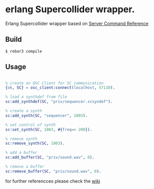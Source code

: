 erlang Supercollider wrapper.
=====


Erlang Supercollider wrapper based on [Server Command Reference](https://doc.sccode.org/Reference/Server-Command-Reference.html)


Build
-----
    $ rebar3 compile

Usage
-----

```erlang

% create an OSC Client for SC communication
{ok, SC} = osc_client:connect(localhost, 57110).

% load a synthdef from file
sc:add_synthdef(SC, "priv/sequencer.scsyndef").

% create a synth
sc:add_synth(SC, "sequencer", 1003).

% set control of synth
sc:set_synth(SC, 1003, #{freq=> 200}).

% remove synth
sc:remove_synth(SC, 1003).

% add a buffer
sc:add_buffer(SC, "priv/sound.wav", 0).

% remove a buffer
sc:remove_buffer(SC, "priv/sound.wav", 0).
```

for further referencces please check the [wiki](https://github.com/rexmalebka/sc_erl/wiki)
